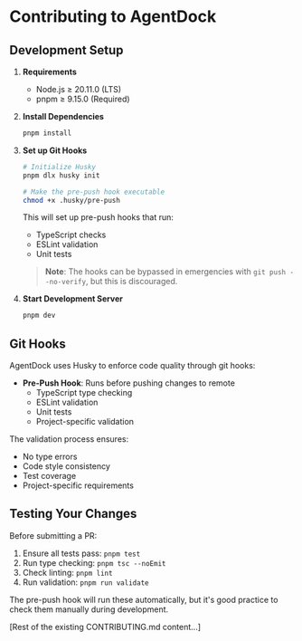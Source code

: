 # Contributing to AgentDock

## Development Setup

1. **Requirements**
   - Node.js ≥ 20.11.0 (LTS)
   - pnpm ≥ 9.15.0 (Required)

2. **Install Dependencies**
   ```bash
   pnpm install
   ```

3. **Set up Git Hooks**
   ```bash
   # Initialize Husky
   pnpm dlx husky init
   
   # Make the pre-push hook executable
   chmod +x .husky/pre-push
   ```

   This will set up pre-push hooks that run:
   - TypeScript checks
   - ESLint validation
   - Unit tests

   > **Note**: The hooks can be bypassed in emergencies with `git push --no-verify`, but this is discouraged.

4. **Start Development Server**
   ```bash
   pnpm dev
   ```

## Git Hooks

AgentDock uses Husky to enforce code quality through git hooks:

- **Pre-Push Hook**: Runs before pushing changes to remote
  - TypeScript type checking
  - ESLint validation
  - Unit tests
  - Project-specific validation

The validation process ensures:
- No type errors
- Code style consistency
- Test coverage
- Project-specific requirements

## Testing Your Changes

Before submitting a PR:
1. Ensure all tests pass: `pnpm test`
2. Run type checking: `pnpm tsc --noEmit`
3. Check linting: `pnpm lint`
4. Run validation: `pnpm run validate`

The pre-push hook will run these automatically, but it's good practice to check them manually during development.

[Rest of the existing CONTRIBUTING.md content...] 